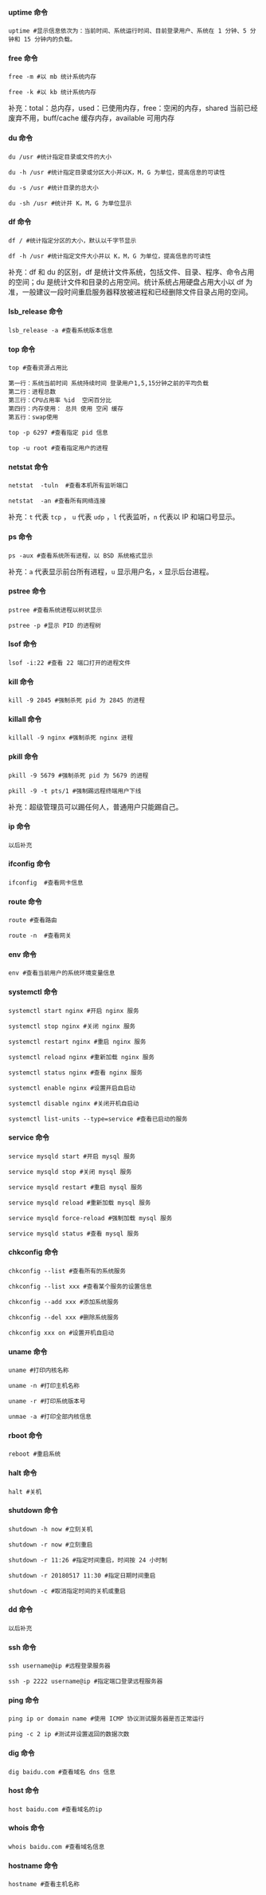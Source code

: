 #### uptime 命令

```
uptime #显示信息依次为：当前时间、系统运行时间、目前登录用户、系统在 1 分钟、5 分钟和 15 分钟内的负载。
```

#### free 命令

```
free -m #以 mb 统计系统内存

free -k #以 kb 统计系统内存
```

补充：total：总内存，used：已使用内存，free：空闲的内存，shared 当前已经废弃不用，buff/cache 缓存内存，available 可用内存

#### du 命令

```
du /usr #统计指定目录或文件的大小

du -h /usr #统计指定目录或分区大小并以K，M，G 为单位，提高信息的可读性

du -s /usr #统计目录的总大小

du -sh /usr #统计并 K，M，G 为单位显示
```

#### df 命令

```
df / #统计指定分区的大小，默认以千字节显示

df -h /usr #统计指定文件大小并以 K，M，G 为单位，提高信息的可读性
```

补充：df 和 du 的区别，df 是统计文件系统，包括文件、目录、程序、命令占用的空间；du 是统计文件和目录的占用空间。统计系统占用硬盘占用大小以 df 为准，一般建议一段时间重启服务器释放被进程和已经删除文件目录占用的空间。

#### lsb_release 命令

```
lsb_release -a #查看系统版本信息
```

#### top 命令

```
top #查看资源占用比

第一行：系统当前时间 系统持续时间 登录用户1,5,15分钟之前的平均负载
第二行：进程总数
第三行：CPU占用率 %id	空闲百分比
第四行：内存使用： 总共 使用 空闲 缓存
第五行：swap使用

top -p 6297 #查看指定 pid 信息

top -u root #查看指定用户的进程
```

#### netstat 命令

```
netstat  -tuln  #查看本机所有监听端口

netstat  -an #查看所有网络连接
```

补充：`t` 代表 `tcp` ， `u` 代表 `udp` ，`l` 代表监听，`n` 代表以 IP 和端口号显示。

#### ps 命令

```
ps -aux #查看系统所有进程，以 BSD 系统格式显示

```

补充：`a` 代表显示前台所有进程，`u` 显示用户名，`x`	显示后台进程。

#### pstree 命令

```
pstree #查看系统进程以树状显示

pstree -p #显示 PID 的进程树
```

#### lsof 命令

```
lsof -i:22 #查看 22 端口打开的进程文件
```

#### kill 命令

```
kill -9 2845 #强制杀死 pid 为 2845 的进程
```


#### killall 命令

```
killall -9 nginx #强制杀死 nginx 进程
```

#### pkill 命令

```
pkill -9 5679 #强制杀死 pid 为 5679 的进程

pkill -9 -t pts/1 #强制踢远程终端用户下线
```

补充：超级管理员可以踢任何人，普通用户只能踢自己。

#### ip 命令

```
以后补充
```

#### ifconfig 命令

```
ifconfig  #查看网卡信息
```

#### route 命令

```
route #查看路由

route -n  #查看网关
```

#### env 命令

```
env #查看当前用户的系统环境变量信息
```

#### systemctl 命令

```
systemctl start nginx #开启 nginx 服务

systemctl stop nginx #关闭 nginx 服务

systemctl restart nginx #重启 nginx 服务

systemctl reload nginx #重新加载 nginx 服务

systemctl status nginx #查看 nginx 服务

systemctl enable nginx #设置开启自启动

systemctl disable nginx #关闭开机自启动

systemctl list-units --type=service #查看已启动的服务
```

#### service 命令

```
service mysqld start #开启 mysql 服务

service mysqld stop #关闭 mysql 服务

service mysqld restart #重启 mysql 服务

service mysqld reload #重新加载 mysql 服务

service mysqld force-reload #强制加载 mysql 服务

service mysqld status #查看 mysql 服务
```

#### chkconfig 命令

```
chkconfig --list #查看所有的系统服务

chkconfig --list xxx #查看某个服务的设置信息

chkconfig --add xxx #添加系统服务

chkconfig --del xxx #删除系统服务

chkconfig xxx on #设置开机自启动
```

#### uname 命令

```
uname #打印内核名称

uname -n #打印主机名称

uname -r #打印系统版本号

unmae -a #打印全部内核信息
```

#### rboot 命令

```
reboot #重启系统
```

#### halt 命令

```
halt #关机
```

#### shutdown 命令

```
shutdown -h now #立刻关机

shutdown -r now #立刻重启

shutdown -r 11:26 #指定时间重启，时间按 24 小时制

shutdown -r 20180517 11:30 #指定日期时间重启

shutdown -c #取消指定时间的关机或重启
```

#### dd 命令

```
以后补充
```

#### ssh 命令

```
ssh username@ip #远程登录服务器

ssh -p 2222 username@ip #指定端口登录远程服务器
```

#### ping 命令

```
ping ip or domain name #使用 ICMP 协议测试服务器是否正常运行

ping -c 2 ip #测试并设置返回的数据次数
```

#### dig 命令

```
dig baidu.com #查看域名 dns 信息
```

#### host 命令

```
host baidu.com #查看域名的ip
```

#### whois 命令

```
whois baidu.com #查看域名信息
```

#### hostname 命令

```
hostname #查看主机名称
```

